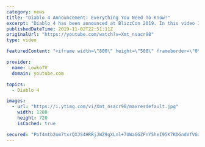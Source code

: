 ```yaml
---
category: news
title: "Diablo 4 Announcement: Everything You Need To Know!"
excerpt: "Diablo 4 has been announced at BlizzCon 2019. In this video I go over everything you need to know about this upcoming Blizzard Entertainment game."
publishedDateTime: 2019-11-02T22:51:11Z
originalUrl: "https://youtube.com/watch?v=Xmt_nsacr98"
type: video

featuredContent: "<iframe width=\"800\" height=\"500\" frameborder=\"0\" src=\"https://www.youtube.com/embed/Xmt_nsacr98\" allow=\"accelerometer; autoplay; encrypted-media; gyroscope; picture-in-picture\" allowfullscreen></iframe>"

provider:
  name: LowkoTV
  domain: youtube.com

topics:
  - Diablo 4

images:
  - url: "https://i.ytimg.com/vi/Xmt_nsacr98/maxresdefault.jpg"
    width: 1280
    height: 720
    isCached: true

secured: "Pof4mtb2om7txrQXJS4HRRjJWZ9gXLnl+7UWaGGZFnY5heI95K7KDGndVfVGx7laqyeJFiq27r0KdN9xm3kJg5ulCkfxZCSAvosj4k3lLFhMQZCYecNuB/8TKFZ2CPywNoaJ1L0+Yk5tn8WhHcPkfLZnUSiX24hiA7nxqMXLF7skSgmesmnn7mq8uT3gNVmmjrObJlHwCrXafq7+uBF5jUaw4Ui4SnWYLrVackujAWpyEh06bU3PfgIC4u47pCwKzhFp35KHDl9mbSYtfT+g7bC/RjFOBRXVNd9fX3kQ9Go5WyJ0N2V23VMYvoAvg6NZa3Or8I1OHoYi47EsaZWuey/x1bEMcSrIombrA3xIpg/ageM0mbFI9iMhx3IiUl6FOSFI/r7jCVAavQElzmTGS3nIJup6DZVZX9GNbnF2EonqJiNuXg8GLRhl6BaToNhv;mnNQQkpsUp1qCqRgv5p98g=="
---
```


